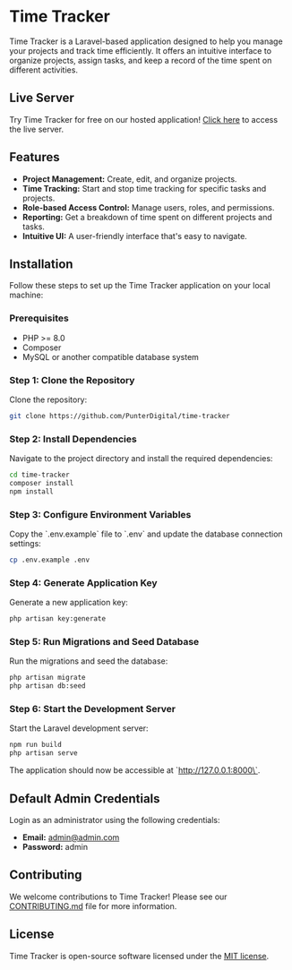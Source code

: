# Time Tracker

Time Tracker is a Laravel-based application designed to help you manage your projects and track time efficiently. It offers an intuitive interface to organize projects, assign tasks, and keep a record of the time spent on different activities.

## Live Server

Try Time Tracker for free on our hosted application! [Click here](https://time-tracker.punterdigital.com/) to access the live server.

## Features

- **Project Management:** Create, edit, and organize projects.
- **Time Tracking:** Start and stop time tracking for specific tasks and projects.
- **Role-based Access Control:** Manage users, roles, and permissions.
- **Reporting:** Get a breakdown of time spent on different projects and tasks.
- **Intuitive UI:** A user-friendly interface that's easy to navigate.

## Installation

Follow these steps to set up the Time Tracker application on your local machine:

### Prerequisites

- PHP >= 8.0
- Composer
- MySQL or another compatible database system

### Step 1: Clone the Repository

Clone the repository:

```bash
git clone https://github.com/PunterDigital/time-tracker
```

### Step 2: Install Dependencies

Navigate to the project directory and install the required dependencies:

```bash
cd time-tracker
composer install
npm install
```

### Step 3: Configure Environment Variables

Copy the \`.env.example\` file to \`.env\` and update the database connection settings:

```bash
cp .env.example .env
```

### Step 4: Generate Application Key

Generate a new application key:

```bash
php artisan key:generate
```

### Step 5: Run Migrations and Seed Database

Run the migrations and seed the database:

```bash
php artisan migrate
php artisan db:seed
```

### Step 6: Start the Development Server

Start the Laravel development server:

```bash
npm run build
php artisan serve
```

The application should now be accessible at \`http://127.0.0.1:8000\`.

## Default Admin Credentials

Login as an administrator using the following credentials:

- **Email:** admin@admin.com
- **Password:** admin

## Contributing

We welcome contributions to Time Tracker! Please see our [CONTRIBUTING.md](CONTRIBUTING.md) file for more information.

## License

Time Tracker is open-source software licensed under the [MIT license](LICENSE.md).
